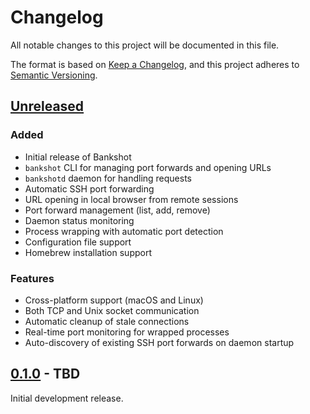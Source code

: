 # Changelog

All notable changes to this project will be documented in this file.

The format is based on [Keep a Changelog](https://keepachangelog.com/en/1.0.0/),
and this project adheres to [Semantic Versioning](https://semver.org/spec/v2.0.0.html).

## [Unreleased]

### Added
- Initial release of Bankshot
- `bankshot` CLI for managing port forwards and opening URLs
- `bankshotd` daemon for handling requests
- Automatic SSH port forwarding
- URL opening in local browser from remote sessions
- Port forward management (list, add, remove)
- Daemon status monitoring
- Process wrapping with automatic port detection
- Configuration file support
- Homebrew installation support

### Features
- Cross-platform support (macOS and Linux)
- Both TCP and Unix socket communication
- Automatic cleanup of stale connections
- Real-time port monitoring for wrapped processes
- Auto-discovery of existing SSH port forwards on daemon startup

## [0.1.0] - TBD

Initial development release.

[Unreleased]: https://github.com/phinze/bankshot/compare/v0.1.0...HEAD
[0.1.0]: https://github.com/phinze/bankshot/releases/tag/v0.1.0